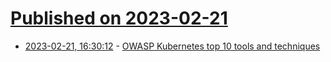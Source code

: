 # [Published on 2023-02-21](index.md)

* [2023-02-21, 16:30:12](https://lobste.rs/s/ayxgo3/owasp_kubernetes_top_10_tools_techniques) - [OWASP Kubernetes top 10 tools and techniques](https://sysdig.com/blog/top-owasp-kubernetes/)
